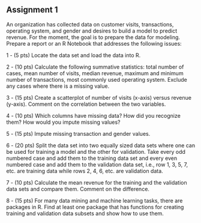 ## Assignment 1
An organization has collected data on customer visits, transactions, operating system, and gender and desires to build a model to predict revenue. For the moment, the goal is to prepare the data for modeling. Prepare a report or an R Notebook that addresses the following issues:

1 - (5 pts) Locate the data set and load the data into R.

2 - (10 pts) Calculate the following summative statistics: total number of cases, mean number of visits, median revenue, maximum and minimum number of transactions, most commonly used operating system. Exclude any cases where there is a missing value.

3 - (15 pts) Create a scatterplot of number of visits (x-axis) versus revenue (y-axis). Comment on the correlation between the two variables.

4 - (10 pts) Which columns have missing data? How did you recognize them? How would you impute missing values?

5 - (15 pts) Impute missing transaction and gender values.

6 - (20 pts) Split the data set into two equally sized data sets where one can be used for training a model and the other for validation. Take every odd numbered case and add them to the training data set and every even numbered case and add them to the validation data set, i.e., row 1, 3, 5, 7, etc. are training data while rows 2, 4, 6, etc. are validation data.

7 - (10 pts) Calculate the mean revenue for the training and the validation data sets and compare them. Comment on the difference.

8 - (15 pts) For many data mining and machine learning tasks, there are packages in R. Find at least one package that has functions for creating training and validation data subsets and show how to use them.

